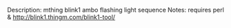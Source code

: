 Description: mthing blink1 ambo flashing light sequence
Notes: requires perl & http://blink1.thingm.com/blink1-tool/

